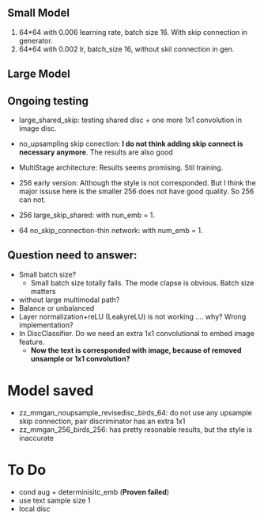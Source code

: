 
## Small Model
1. 64*64 with 0.006 learning rate, batch size 16.  With skip connection in generator.
2. 64*64 with 0.002 lr, batch_size 16, without skil connection in gen.

## Large Model
## Ongoing testing
- large_shared_skip: testing shared disc + one more 1x1 convolution in image disc.
- no_upsampling skip conection: **I do not think adding skip connect is necessary anymore**. The results are also good
- MultiStage architecture: Results seems promising. Stil training.
- 256 early version: Although the style is not corresponded. But I think the major issuse here is the smaller 256 does not have good quality. So 256 can not. 

- 256 large_skip_shared: with nun_emb = 1.
- 64 no_skip_connection-thin network: with num_emb = 1. 

## Question need to answer:

- Small batch size?
    - Small batch size totally fails. The mode clapse is obvious. Batch size matters
- without large multimodal path?
- Balance or unbalanced
- Layer normalization+reLU  (LeakyreLU) is not working .... why? Wrong implementation?
- In DiscClassifier. Do we need an extra 1x1 convolutional to embed image feature.
    - **Now the text is corresponded with image, because of removed unsample or 1x1 convolution?**



# Model saved
- zz_mmgan_noupsample_revisedisc_birds_64: do not use any upsample skip connection, pair discriminator has an extra 1x1
- zz_mmgan_256_birds_256: has pretty resonable results, but the style is inaccurate


# To Do
- cond aug + determinisitc_emb (**Proven failed**)
- use text sample size 1
- local disc 
